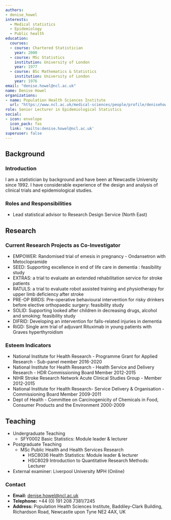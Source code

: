 ```yaml
---
authors:
- denise_howel
interests:
  - Medical statistics
  - Epidemiology
  - Public health
education:
  courses:
  - course: Chartered Statistician
    year: 2000
  - course: MSc Statistics
    institution: University of London
    year: 1977
  - course: BSc Mathematics & Statistics
    institution: University of London
    year: 1976
email: "denise.howel@ncl.ac.uk"
name: Denise Howel
organizations:
- name: Population Health Sciences Institute
  url: "https://www.ncl.ac.uk/medical-sciences/people/profile/denisehowel.html"
role: Senior Lecturer in Epidemiological Statistics
social:
- icon: envelope
  icon_pack: fas
  link: 'mailto:denise.howel@ncl.ac.uk'
superuser: false
---
```


## Background

### Introduction

I am a statistician by background and have been at Newcastle University since 1992.
I have considerable experience of the design and analysis of clinical trials and epidemiological studies. 

### Roles and Responsibilities

- Lead statistical advisor to Research Design Service (North East)

## Research

### Current Research Projects as Co-Investigator

- EMPOWER: Randomised trial of emesis in pregnancy - Ondansetron with Metoclopramide
- SEED: Supporting excellence in end of life care in dementia : feasibility study
- EXTRAS: a trial to evaluate an extended rehabilitation service for stroke patients
- RATULS: a trial to evaluate robot assisted training and physiotherapy for upper limb deficiency after stroke
- PRE-OP BIRDS: Pre-operative behavioural intervention for risky drinkers before elective orthopaedic surgery: feasibility study
- SOLID: Supporting looked after children in decreasing drugs, alcohol and smoking: feasibility study
- DIFRID: Developing an intervention for falls-related injuries in dementia
- RiGD: Single arm trial of adjuvant Rituximab in young patients with Graves hyperthyroidism

### Esteem Indicators

- National Institute for Health Research - Programme Grant for Applied Research - Sub-panel member 2016-2020
- National Institute for Health Research - Health Service and Delivery Research - HDR Commissioning Board Member 2012-2015
- NIHR Stroke Research Network Acute Clinical Studies Group - Member 2012-2015 
- National Institute for Health Research- Service Delivery & Organisation - Commissioning Board Member 2009-2011
- Dept of Health - Committee on Carcinogenicity of Chemicals in Food, Consumer Products and the Environment 2000-2009

## Teaching

- Undergraduate Teaching
  - SFY0002 Basic Statistics: Module leader & lecturer
- Postgraduate Teaching
  - MSc Public Health and Health Services Research
    - HSC8036 Health Statistics: Module leader & lecturer
    - HSC8029 Introduction to Quantitative Research Methods: Lecturer
- External examiner: Liverpool University MPH (Online)

### Contact

- __Email:__ [denise.howel@ncl.ac.uk](mailto:denise.howel@ncl.ac.uk)
- __Telephone:__ +44 (0) 191 208 7381/7245
- __Address:__ Population Health Sciences Institute, Baddiley-Clark Building, Richardson Road, Newcastle upon Tyne NE2 4AX, UK

